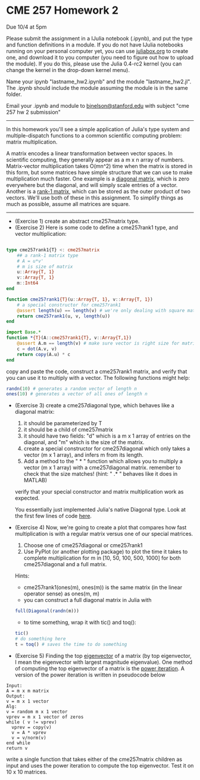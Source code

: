 # CME 257 Homework 2
Due 10/4 at 5pm

Please submit the assignment in a IJulia notebook (.ipynb), and put the type and function definitions in a module.  If you do not have IJulia notebooks running on your personal computer yet, you can use [juliabox.org](https://juliabox.org) to create one, and download it to you computer (you need to figure out how to upload the module).  If you do this, please use the Julia 0.4-rc2 kernel (you can change the kernel in the drop-down kernel menu).

Name your ipynb "lastname_hw2.ipynb" and the module "lastname_hw2.jl".  The .ipynb should include the module assuming the module is in the same folder.

Email your .ipynb and module to bjnelson@stanford.edu with subject "cme 257 hw 2 submission"

---

In this homework you'll see a simple application of Julia's type system and multiple-dispatch functions to a common scientific computing problem: matrix multiplication.  

A matrix encodes a linear transformation between vector spaces.  In scientific computing, they generally appear as a m x n array of numbers.  Matrix-vector multiplication takes O(mn^2) time when the matrix is stored in this form, but some matrices have simple structure that we can use to make multiplication much faster.  One example is a [diagonal matrix](https://en.wikipedia.org/wiki/Diagonal_matrix), which is zero everywhere but the diagonal, and will simply scale entries of a vector. Another is a [rank-1 matrix](https://en.wikipedia.org/wiki/Rank_(linear_algebra)), which can be stored as the outer product of two vectors.  We'll use both of these in this assignment.  To simplify things as much as possible, assume all matrices are square.

---

* (Exercise 1) create an abstract cme257matrix type.
* (Exercise 2) Here is some code to define a cme257rank1 type, and vector multiplication:

```julia

type cme257rank1{T} <: cme257matrix
    ## a rank-1 matrix type
    # A = u*v'
    # m is size of matrix
    u::Array{T, 1}
    v::Array{T, 1}
    m::Int64
end

function cme257rank1{T}(u::Array{T, 1}, v::Array{T, 1})
    # a special constructor for cme257rank1
    @assert length(u) == length(v) # we're only dealing with square matrices
    return cme257rank1(u, v, length(u))
end

import Base.*
function *{T}(A::cme257rank1{T}, v::Array{T,1})
    @assert A.m == length(v) # make sure vector is right size for matrix
    c = dot(A.v, v)
    return copy(A.u) * c
end
```
copy and paste the code, construct a cme257rank1 matrix, and verify that you can use it to multiply with a vector.  The following functions might help:

~~~julia
randn(10) # generates a random vector of length n
ones(10) # generates a vector of all ones of length n
~~~

* (Exercise 3) create a cme257diagonal type, which behaves like a diagonal matrix:
  1. it should be parameterized by T
  2. it should be a child of cme257matrix
  3. it should have two fields: "d" which is a m x 1 array of entries on the diagonal, and "m" which is the size of the matrix.
  4. create a special constructor for cme257diagonal which only takes a vector (m x 1 array), and infers m from its length.
  5. Add a method to the " \* " function which allows you to multiply a vector (m x 1 array) with a cme257diagonal matrix.  remember to check that the size matches! (hint: " .* " behaves like it does in MATLAB)

  verify that your special constructor and matrix multiplication work as expected.

  You essentially just implemented Julia's native Diagonal type.  Look at the first few lines of code [here](https://github.com/JuliaLang/julia/blob/master/base/linalg/diagonal.jl).

* (Exercise 4) Now, we're going to create a plot that compares how fast multiplication is with a regular matrix versus one of our special matrices.
  1. Choose one of cme257diagonal or cme257rank1
  2.  Use PyPlot (or another plotting package) to plot the time it takes to complete multiplication for m in [10, 50, 100, 500, 1000] for both cme257diagonal and a full matrix.

  Hints:
  * cme257rank1(ones(m), ones(m)) is the same matrix (in the linear operator sense) as ones(m, m)
  * you can construct a full diagonal matrix in Julia with
  ```julia
  full(Diagonal(randn(m)))
  ```

  * to time something, wrap it with tic() and toq():
  ```julia
  tic()
  # do something here
  t = toq() # saves the time to do something
  ```

* (Exercise 5) Finding the top [eigenvector](https://en.wikipedia.org/wiki/Eigenvalues_and_eigenvectors) of a matrix (by top eigenvector, I mean the eigenvector with largest magnitude eigenvalue).  One method of computing the top eigenvector of a matrix is the [power iteration](https://en.wikipedia.org/wiki/Power_iteration).  A version of the power iteration is written in pseudocode below

```
Input:
A = m x m matrix
Output:
v = m x 1 vector
Alg:
v = random m x 1 vector
vprev = m x 1 vector of zeros
while ( v != vprev)
  vprev = copy(v)
  v = A * vprev
  v = v/norm(v)
end while
return v
```

write a single function that takes either of the cme257matrix children as input and uses the power iteration to compute the top eigenvector.  Test it on 10 x 10 matrices.

